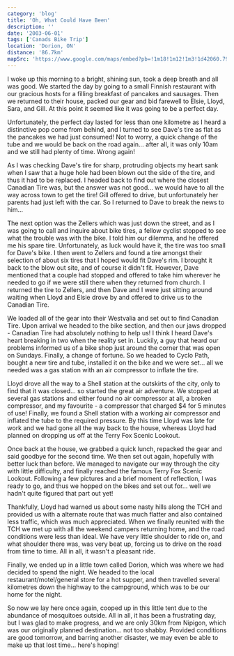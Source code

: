 ```yaml
---
category: 'blog'
title: 'Oh, What Could Have Been'
description: ''
date: '2003-06-01'
tags: ['Canads Bike Trip']
location: 'Dorion, ON'
distance: '86.7km'
mapSrc: 'https://www.google.com/maps/embed?pb=!1m18!1m12!1m3!1d42060.79308988404!2d-88.59701154856609!3d48.78571661848547!2m3!1f0!2f0!3f0!3m2!1i1024!2i768!4f13.1!3m3!1m2!1s0x4d5c03d7cebdadd3%3A0x939579356e8e9717!2sDorion%2C%20ON!5e0!3m2!1sen!2sca!4v1609175333899!5m2!1sen!2sca'
---
```

I woke up this morning to a bright, shining sun, took a deep breath and all was good. We started the day by going to a small Finnish restaurant with our gracious hosts for a filling breakfast of pancakes and sausages. Then we returned to their house, packed our gear and bid farewell to Elsie, Lloyd, Sara, and Gill. At this point it seemed like it was going to be a perfect day.

Unfortunately, the perfect day lasted for less than one kilometre as I heard a distinctive pop come from behind, and I turned to see Dave's tire as flat as the pancakes we had just consumed! Not to worry, a quick change of the tube and we would be back on the road again... after all, it was only 10am and we still had plenty of time. Wrong again!

As I was checking Dave's tire for sharp, protruding objects my heart sank when I saw that a huge hole had been blown out the side of the tire, and thus it had to be replaced. I headed back to find out where the closest Canadian Tire was, but the answer was not good... we would have to all the way across town to get the tire! Gill offered to drive, but unfortunately her parents had just left with the car. So I returned to Dave to break the news to him...

The next option was the Zellers which was just down the street, and as I was going to call and inquire about bike tires, a fellow cyclist stopped to see what the trouble was with the bike. I told him our dilemma, and he offered me his spare tire. Unfortunately, as luck would have it, the tire was too small for Dave's bike. I then went to Zellers and found a tire amongst their selection of about six tires that I hoped would fit Dave's rim. I brought it back to the blow out site, and of course it didn't fit. However, Dave mentioned that a couple had stopped and offered to take him wherever he needed to go if we were still there when they returned from church. I returned the tire to Zellers, and then Dave and I were just sitting around waiting when Lloyd and Elsie drove by and offered to drive us to the Canadian Tire.

We loaded all of the gear into their Westvalia and set out to find Canadian Tire. Upon arrival we headed to the bike section, and then our jaws dropped - Canadian Tire had absolutely nothing to help us! I think I heard Dave's heart breaking in two when the reality set in. Luckily, a guy that heard our problems informed us of a bike shop just around the corner that was open on Sundays. Finally, a change of fortune. So we headed to Cyclo Path, bought a new tire and tube, installed it on the bike and we were set... all we needed was a gas station with an air compressor to inflate the tire.

Lloyd drove all the way to a Shell station at the outskirts of the city, only to find that it was closed... so started the great air adventure. We stopped at several gas stations and either found no air compressor at all, a broken compressor, and my favourite - a compressor that charged $4 for 5 minutes of use! Finally, we found a Shell station with a working air compressor and inflated the tube to the required pressure. By this time Lloyd was late for work and we had gone all the way back to the house, whereas Lloyd had planned on dropping us off at the Terry Fox Scenic Lookout.

Once back at the house, we grabbed a quick lunch, repacked the gear and said goodbye for the second time. We then set out again, hopefully with better luck than before. We managed to navigate our way through the city with little difficulty, and finally reached the famous Terry Fox Scenic Lookout. Following a few pictures and a brief moment of reflection, I was ready to go, and thus we hopped on the bikes and set out for... well we hadn't quite figured that part out yet!

Thankfully, Lloyd had warned us about some nasty hills along the TCH and provided us with a alternate route that was much flatter and also contained less traffic, which was much appreciated. When we finally reunited with the TCH we met up with all the weekend campers returning home, and the road conditions were less than ideal. We have very little shoulder to ride on, and what shoulder there was, was very beat up, forcing us to drive on the road from time to time. All in all, it wasn't a pleasant ride.

Finally, we ended up in a little town called Dorion, which was where we had decided to spend the night. We headed to the local restaurant/motel/general store for a hot supper, and then travelled several kilometres down the highway to the campground, which was to be our home for the night.

So now we lay here once again, cooped up in this little tent due to the abundance of mosquitoes outside. All in all, it has been a frustrating day, but I was glad to make progress, and we are only 30km from Nipigon, which was our originally planned destination... not too shabby. Provided conditions are good tomorrow, and barring another disaster, we may even be able to make up that lost time... here's hoping!